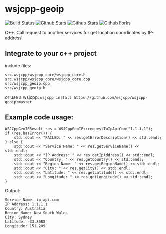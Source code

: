 # wsjcpp-geoip

[![Build Status](https://api.travis-ci.org/wsjcpp/wsjcpp-geoip.svg?branch=master)](https://travis-ci.org/wsjcpp/wsjcpp-geoip) [![Github Stars](https://img.shields.io/github/stars/wsjcpp/wsjcpp-geoip.svg?label=github%20%E2%98%85)](https://github.com/wsjcpp/wsjcpp-geoip) [![Github Stars](https://img.shields.io/github/contributors/wsjcpp/wsjcpp-geoip.svg)](https://github.com/wsjcpp/wsjcpp-geoip) [![Github Forks](https://img.shields.io/github/forks/wsjcpp/wsjcpp-geoip.svg?label=github%20forks)](https://github.com/wsjcpp/wsjcpp-geoip/network/members)

C++. Call request to another services for get location coordinates by IP-address

## Integrate to your c++ project
include files:

    src.wsjcpp/wsjcpp_core/wsjcpp_core.h
    src.wsjcpp/wsjcpp_core/wsjcpp_core.cpp
    src/wsjcpp_geoip.cpp
    src/wsjcpp_geoip.h

or use a wsjcpp: `wsjcpp install https://github.com/wsjcpp/wsjcpp-geoip:master`

## Example code usage:

```
WSJCppGeoIPResult res = WSJCppGeoIP::requestToIpApiCom("1.1.1.1");
if (res.hasError()) {
    std::cout << "FAILED: " << res.getErrorDescription() << std::endl;
} else {
    std::cout << "Service Name: " << res.getServiceName() << std::endl;
    std::cout << "IP Address: " << res.getIpAddress() << std::endl;
    std::cout << "Country: " << res.getCountry() << std::endl;
    std::cout << "Region Name: " << res.getRegionName() << std::endl;
    std::cout << "City: " << res.getCity() << std::endl;
    std::cout << "Latitude: " << res.getLatitude() << std::endl;
    std::cout << "Longitude: " << res.getLongitude() << std::endl;
}
```

Output:
```
Service Name: ip-api.com
IP Address: 1.1.1.1
Country: Australia
Region Name: New South Wales
City: Sydney
Latitude: -33.8688
Longitude: 151.209
```